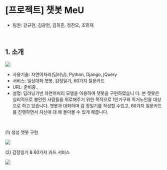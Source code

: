 # [프로젝트] 챗봇 MeU

- 팀원: 강규현, 김광현, 김희준, 정찬오, 조민재 

<br>

## 1. 소개

![](https://user-images.githubusercontent.com/58925328/88359326-39253f00-cdad-11ea-8526-271914452f18.PNG)

- 사용기술: 자연어처리(딥러닝), Python, Django, jQuery
- 서비스: 일상대화 챗봇, 감정일기, 60가지 질문카드
- URL: 준비중..
- 설명: 딥러닝기반 자연어처리 모델을 이용하여 챗봇을 구현하였습니 다. 본 챗봇은 심리적으로 불안한 사람들을 위로해주기 위한 목적으로 1인가구와 독거노인을 대상으로 하고 있습니다. 챗봇과 대화하며 감 정일기를 작성할 수있고, 60가지 질문카드를 진행하면서 자신에 대 해 돌아볼 수 있게 해줍니다.

<br>

(1) 생성 챗봇 구현

![](https://user-images.githubusercontent.com/58925328/88359358-50642c80-cdad-11ea-89e8-9c7cf4452682.PNG)

(2) 감정일기 & 60가지 카드 서비스

![](https://user-images.githubusercontent.com/58925328/88359360-522df000-cdad-11ea-9787-27845d57116e.PNG)

<br>

